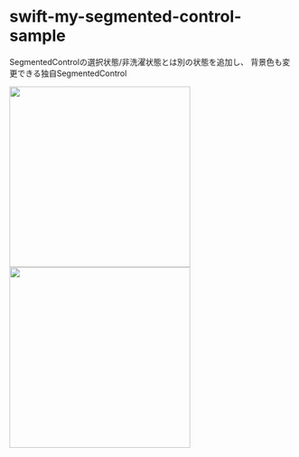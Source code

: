 # swift-my-segmented-control-sample

SegmentedControlの選択状態/非洗濯状態とは別の状態を追加し、
背景色も変更できる独自SegmentedControl

<img src="https://user-images.githubusercontent.com/19257760/65828274-18e33b80-e2d4-11e9-9c95-40b045842ba0.PNG" width="320px">


<img src="https://user-images.githubusercontent.com/19257760/65828285-331d1980-e2d4-11e9-990c-8b17f31ca5b7.PNG" width="320px">
